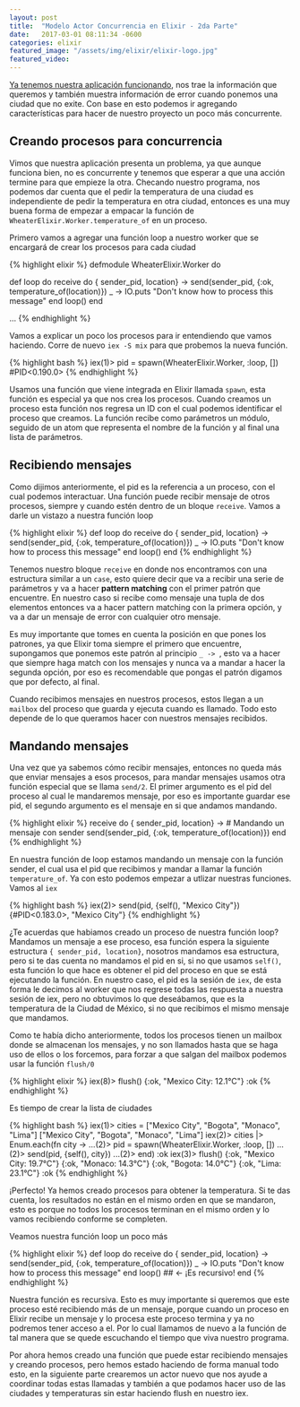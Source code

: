 ```yaml
---
layout: post
title:  "Modelo Actor Concurrencia en Elixir - 2da Parte"
date:   2017-03-01 08:11:34 -0600
categories: elixir
featured_image: "/assets/img/elixir/elixir-logo.jpg"
featured_video:
---
```


[Ya tenemos nuestra aplicación funcionando](/elixir/modelo-actor-concurrencia-en-elixir-1ra-parte/), nos trae la información que queremos
y también muestra información de error cuando ponemos una ciudad que no exite. Con
base en esto podemos ir agregando características para hacer de nuestro
proyecto un poco más concurrente.

## Creando procesos para concurrencia

Vimos que nuestra aplicación presenta un problema, ya que aunque funciona bien, no es
concurrente y tenemos que esperar a que una acción termine para que empieze la otra. Checando
nuestro programa, nos podemos dar cuenta que el pedir la temperatura de una ciudad es
independiente de pedir la temperatura en otra ciudad, entonces es una muy buena forma
de empezar a empacar la función de `WheaterElixir.Worker.temperature_of` en un proceso.

Primero vamos a agregar una función loop a nuestro worker que se encargará de
crear los procesos para cada ciudad

{% highlight elixir %}
defmodule WheaterElixir.Worker do

  def loop do
    receive do
      { sender_pid, location} ->
        send(sender_pid, {:ok, temperature_of(location)})
      _ -> 
        IO.puts "Don't know how to process this message"
    end
    loop()
  end

  ...
{% endhighlight %}


Vamos a explicar un poco los procesos para ir entendiendo que vamos haciendo.
Corre de nuevo `iex -S mix` para que probemos la nueva función.

{% highlight bash %}
iex(1)> pid = spawn(WheaterElixir.Worker, :loop, [])
#PID<0.190.0>
{% endhighlight %}

Usamos una función que viene integrada en Elixir llamada `spawn`, esta función
es especial ya que nos crea los procesos. Cuando creamos un proceso esta función 
nos regresa un ID con el cual podemos identificar el proceso que creamos. La función
recibe como parámetros un módulo, seguido de un atom que representa el nombre de la
función y al final una lista de parámetros.

## Recibiendo mensajes

Como dijimos anteriormente, el pid es la referencia a un proceso, con el cual
podemos interactuar. Una función puede recibir mensaje de otros procesos, siempre
y cuando estén dentro de un bloque `receive`. Vamos a darle un vistazo a nuestra
función loop

{% highlight elixir %}
  def loop do
    receive do
      { sender_pid, location} ->
        send(sender_pid, {:ok, temperature_of(location)})
      _ -> 
        IO.puts "Don't know how to process this message"
    end
    loop()
  end
{% endhighlight %}

Tenemos nuestro bloque `receive` en donde nos encontramos con una estructura
similar a un `case`, esto quiere decir que va a recibir una serie de parámetros
y va a hacer **pattern matching** con el primer patrón que encuentre. En nuestro
caso si recibe como mensaje una tupla de dos elementos entonces va a hacer
pattern matching con la primera opción, y va a dar un mensaje de error con cualquier
otro mensaje.

Es muy importante que tomes en cuenta la posición en que pones los patrones, ya que
Elixir toma siempre el primero que encuentre, supongamos que ponemos este patrón
al principio `_ -> `, esto va a hacer que siempre haga match con los mensajes y nunca
va a mandar a hacer la segunda opción, por eso es recomendable que pongas el patrón 
digamos que por defecto, al final.

Cuando recibimos mensajes en nuestros procesos, estos llegan a un `mailbox` del proceso
que guarda y ejecuta cuando es llamado. Todo esto depende de lo que queramos hacer
con nuestros mensajes recibidos.

## Mandando mensajes

Una vez que ya sabemos cómo recibir mensajes, entonces no queda más que enviar
mensajes a esos procesos, para mandar mensajes usamos otra función especial que se
llama `send/2`. El primer argumento es el pid del proceso al cual le mandaremos 
mensaje, por eso es importante guardar ese pid, el segundo argumento es el mensaje
en si que andamos mandando.

{% highlight elixir %}
    receive do
      { sender_pid, location} ->
        # Mandando un mensaje con sender
        send(sender_pid, {:ok, temperature_of(location)})
    end
{% endhighlight %}

En nuestra función de loop estamos mandando un mensaje con la función sender, el
cual usa el pid que recibimos y mandar a llamar la función `temperature_of`. Ya con
esto podemos empezar a utlizar nuestras funciones. Vamos al `iex`

{% highlight bash %}
iex(2)> send(pid, {self(), "Mexico City"})
{#PID<0.183.0>, "Mexico City"}
{% endhighlight %}

¿Te acuerdas que habiamos creado un proceso de nuestra función loop? Mandamos
un mensaje a ese proceso, esa función espera la siguiente estructura `{ sender_pid, location}`,
nosotros mandamos esa estructura, pero si te das cuenta no mandamos el pid en si, si no que
usamos `self()`, esta función lo que hace es obtener el pid del proceso en que se está ejecutando 
la función. En nuestro caso, el pid es la sesión de `iex`, de esta forma le decimos al worker
que nos regrese todas las respuesta a nuestra sesión de iex, pero no obtuvimos lo que deseábamos, 
que es la temperatura de la Ciudad de México, si no que recibimos el mismo mensaje que mandamos.

Como te había dicho anteriormente, todos los procesos tienen un mailbox donde se almacenan
los mensajes, y no son llamados hasta que se haga uso de ellos o los forcemos, para forzar
a que salgan del mailbox podemos usar la función `flush/0`

{% highlight elixir %}
iex(8)> flush()
{:ok, "Mexico City: 12.1°C"}
:ok
{% endhighlight %}

Es tiempo de crear la lista de ciudades

{% highlight bash %}
iex(1)> cities = ["Mexico City", "Bogota", "Monaco", "Lima"]
["Mexico City", "Bogota", "Monaco", "Lima"]
iex(2)> cities |> Enum.each(fn city ->
...(2)>   pid = spawn(WheaterElixir.Worker, :loop, [])
...(2)>   send(pid, {self(), city})
...(2)> end)
:ok
iex(3)> flush()
{:ok, "Mexico City: 19.7°C"}
{:ok, "Monaco: 14.3°C"}
{:ok, "Bogota: 14.0°C"}
{:ok, "Lima: 23.1°C"}
:ok
{% endhighlight %}

¡Perfecto! Ya hemos creado procesos para obtener la temperatura. Si te das cuenta, los
resultados no están en el mismo orden en que se mandaron, esto es porque no todos los procesos
terminan en el mismo orden y lo vamos recibiendo conforme se completen.

Veamos nuestra función loop un poco más

{% highlight elixir %}
  def loop do
    receive do
      { sender_pid, location} ->
        send(sender_pid, {:ok, temperature_of(location)})
      _ -> 
        IO.puts "Don't know how to process this message"
    end
    loop() ## <- ¡Es recursivo! 
  end
{% endhighlight %}

Nuestra función es recursiva. Esto es muy importante si queremos que este proceso esté
recibiendo más de un mensaje, porque cuando un proceso en Elixir recibe un mensaje
y lo procesa este proceso termina y ya no podremos tener acceso a el. Por lo cual llamamos
de nuevo a la función de tal manera que se quede escuchando el tiempo que viva nuestro
programa.

Por ahora hemos creado una función que puede estar recibiendo mensajes y creando procesos, 
pero hemos estado haciendo de forma manual todo esto, en la siguiente parte crearemos
un actor nuevo que nos ayude a coordinar todas estas llamadas y también a que podamos hacer
uso de las ciudades y temperaturas sin estar haciendo flush en nuestro iex.
